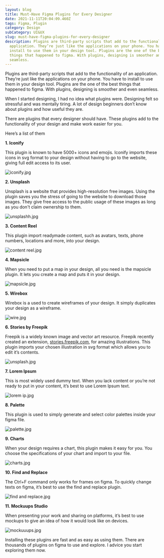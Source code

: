 ```yaml
---
layout: blog
title: Must-Have Figma Plugins for Every Designer
date: 2021-11-11T20:04:09.460Z
tags: Figma, Plugin
category: Design
subCategory: UI&UX
slug: must-have-figma-plugins-for-every-designer
description: Plugins are third-party scripts that add to the functionality of an
  application. They’re just like the applications on your phone. You have to
  install to use them in your design tool. Plugins are the one of the best
  things that happened to figma. With plugins, designing is smoother and even
  seamless.
---
```

Plugins are third-party scripts that add to the functionality of an application. They’re just like the applications on your phone. You have to install to use them in your design tool. Plugins are the one of the best things that happened to figma. With plugins, designing is smoother and even seamless.

When I started designing, I had no idea what plugins were. Designing felt so stressful and was mentally tiring. A lot of design beginners don’t know about plugins and how useful they are.

There are plugins that every designer should have. These plugins add to the functionality of your design and make work easier for you.

Here’s a list of them

**1. Iconify**

This plugin is known to have 5000+ icons and emojis. Iconify imports these icons in svg format to your design without having to go to the website, giving full edit access to its user.

![iconify.jpg](https://cdn.hashnode.com/res/hashnode/image/upload/v1605295614146/y9yPUE_5Z.jpeg?auto=compress,format&format=webp)

**2. Unsplash**

Unsplash is a website that provides high-resolution free images. Using the plugin saves you the stress of going to the website to download those images. They give free access to the public usage of these images as long as you don't claim ownership to them.

![unsplashh.jpg](https://cdn.hashnode.com/res/hashnode/image/upload/v1605295639610/7b6TmrKzs.jpeg?auto=compress,format&format=webp)

**3. Content Reel**

This plugin import readymade content, such as avatars, texts, phone numbers, locations and more, into your design.

![content reel.jpg](https://cdn.hashnode.com/res/hashnode/image/upload/v1605295655412/q4zbmVrRS.jpeg?auto=compress,format&format=webp)

**4. Mapsicle**

When you need to put a map in your design, all you need is the mapsicle plugin. It lets you create a map and puts it in your design.

![mapsicle.jpg](https://cdn.hashnode.com/res/hashnode/image/upload/v1605296170918/PJQQT1JrR.jpeg?auto=compress,format&format=webp)

**5. Wirebox**

Wirebox is a used to create wireframes of your design. It simply duplicates your design as a wireframe.

![wire.jpg](https://cdn.hashnode.com/res/hashnode/image/upload/v1605296128495/O_7RxZxES.jpeg?auto=compress,format&format=webp)



**6. Stories by Freepik**

Freepik is a widely known image and vector art resource. Freepik recently created an extension, [stories.freepik.com](http://stories.freepik.com/), for amazing illustrations. This plugin imports your chosen illustration in svg format which allows you to edit it’s contents.

![unsplash.jpg](https://cdn.hashnode.com/res/hashnode/image/upload/v1605295807323/P8iOOqPar.jpeg?auto=compress,format&format=webp)

**7. Lorem Ipsum**

This is most widely used dummy text. When you lack content or you’re not ready to put in your content, it’s best to use Lorem Ipsum text.

![lorem ip.jpg](https://cdn.hashnode.com/res/hashnode/image/upload/v1605296026173/J-TqnaHAl.jpeg?auto=compress,format&format=webp)

**8. Palette**

This plugin is used to simply generate and select color palettes inside your figma file.

![palette.jpg](https://cdn.hashnode.com/res/hashnode/image/upload/v1605296042494/zzf1sd3hY.jpeg?auto=compress,format&format=webp)

**9. Charts**

When your design requires a chart, this plugin makes it easy for you. You choose the specifications of your chart and import to your file.

![charts.jpg](https://cdn.hashnode.com/res/hashnode/image/upload/v1605296061928/BCjpU_FTA.jpeg?auto=compress,format&format=webp)

**10. Find and Replace**

The Ctrl+F command only works for frames on figma. To quickly change texts on figma, it’s best to use the find and replace plugin.

![find and replace.jpg](https://cdn.hashnode.com/res/hashnode/image/upload/v1605296075772/LRNOrek74.jpeg?auto=compress,format&format=webp)

**11. Mockuups Studio**

When presenting your work and sharing on platforms, it’s best to use mockups to give an idea of how it would look like on devices.

![mockuuups.jpg](https://cdn.hashnode.com/res/hashnode/image/upload/v1605296106306/JdiyIFQHF.jpeg?auto=compress,format&format=webp)

Installing these plugins are fast and as easy as using them. There are thousands of plugins on figma to use and explore. I advice you start exploring them now.